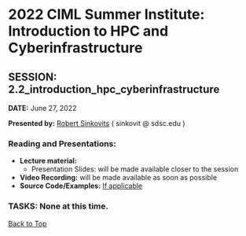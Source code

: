 # 2022 CIML Summer Institute:   Introduction to HPC and Cyberinfrastructure

## SESSION: 2.2_introduction_hpc_cyberinfrastructure

**DATE:** June 27, 2022

**Presented by:** [Robert Sinkovits](https://www.sdsc.edu/research/researcher_spotlight/sinkovits_robert.html) ( sinkovit  @  sdsc.edu )

### Reading and Presentations:
* **Lecture material:**
   * Presentation Slides: will be made available closer to the session
* **Video Recording:** will be made available as soon as possible
* **Source Code/Examples:** [If applicable]()

### TASKS: None at this time.

[Back to Top](#top)
